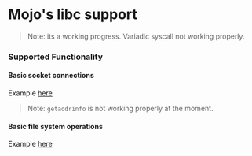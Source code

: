 # Mojo's libc support

> Note: its a working progress. Variadic syscall not working properly.

### Supported Functionality
#### Basic socket connections
Example [here](https://github.com/crisadamo/mojo-libc/blob/main/Libc.mojo#L1537)

> Note: `getaddrinfo` is not working properly at the moment.


#### Basic file system operations
Example [here](https://github.com/crisadamo/mojo-libc/blob/main/Libc.mojo#L1598)
